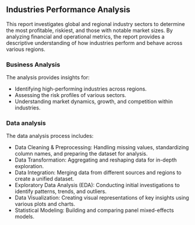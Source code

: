 ## Industries Performance Analysis
This report investigates global and regional industry sectors to determine the most profitable, riskiest, and those with notable market sizes. By analyzing financial and operational metrics, the report provides a descriptive understanding of how industries perform and behave across various regions.

### Business Analysis
The analysis provides insights for:
- Identifying high-performing industries across regions.
- Assessing the risk profiles of various sectors.
- Understanding market dynamics, growth, and competition within industries.

### Data analysis
The data analysis process includes:
- Data Cleaning & Preprocessing: Handling missing values, standardizing column names, and preparing the dataset for analysis.
- Data Transformation: Aggregating and reshaping data for in-depth exploration.
- Data Integration: Merging data from different sources and regions to create a unified dataset.
- Exploratory Data Analysis (EDA): Conducting initial investigations to identify patterns, trends, and outliers.
- Data Visualization: Creating visual representations of key insights using various plots and charts.
- Statistical Modeling: Building and comparing panel mixed-effects models.
